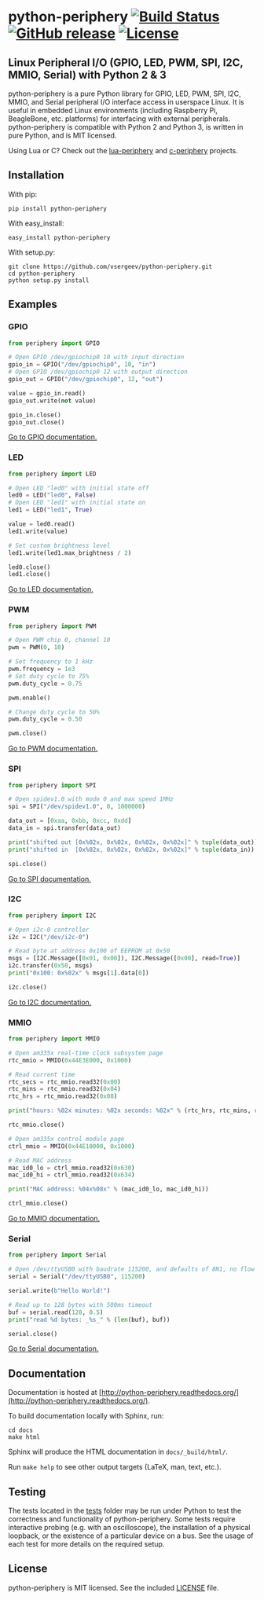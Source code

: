 # python-periphery [![Build Status](https://travis-ci.org/vsergeev/python-periphery.svg?branch=master)](https://travis-ci.org/vsergeev/python-periphery) [![GitHub release](https://img.shields.io/github/release/vsergeev/python-periphery.svg?maxAge=7200)](https://github.com/vsergeev/python-periphery) [![License](https://img.shields.io/badge/license-MIT-blue.svg)](https://github.com/vsergeev/python-periphery/blob/master/LICENSE)

## Linux Peripheral I/O (GPIO, LED, PWM, SPI, I2C, MMIO, Serial) with Python 2 & 3

python-periphery is a pure Python library for GPIO, LED, PWM, SPI, I2C, MMIO, and Serial peripheral I/O interface access in userspace Linux. It is useful in embedded Linux environments (including Raspberry Pi, BeagleBone, etc. platforms) for interfacing with external peripherals. python-periphery is compatible with Python 2 and Python 3, is written in pure Python, and is MIT licensed.

Using Lua or C? Check out the [lua-periphery](https://github.com/vsergeev/lua-periphery) and [c-periphery](https://github.com/vsergeev/c-periphery) projects.

## Installation

With pip:
``` text
pip install python-periphery
```

With easy_install:
``` text
easy_install python-periphery
```

With setup.py:
``` text
git clone https://github.com/vsergeev/python-periphery.git
cd python-periphery
python setup.py install
```

## Examples

### GPIO

``` python
from periphery import GPIO

# Open GPIO /dev/gpiochip0 10 with input direction
gpio_in = GPIO("/dev/gpiochip0", 10, "in")
# Open GPIO /dev/gpiochip0 12 with output direction
gpio_out = GPIO("/dev/gpiochip0", 12, "out")

value = gpio_in.read()
gpio_out.write(not value)

gpio_in.close()
gpio_out.close()
```

[Go to GPIO documentation.](http://python-periphery.readthedocs.org/en/latest/gpio.html)

### LED

``` python
from periphery import LED

# Open LED "led0" with initial state off
led0 = LED("led0", False)
# Open LED "led1" with initial state on
led1 = LED("led1", True)

value = led0.read()
led1.write(value)

# Set custom brightness level
led1.write(led1.max_brightness / 2)

led0.close()
led1.close()
```

[Go to LED documentation.](http://python-periphery.readthedocs.org/en/latest/led.html)

### PWM

``` python
from periphery import PWM

# Open PWM chip 0, channel 10
pwm = PWM(0, 10)

# Set frequency to 1 kHz
pwm.frequency = 1e3
# Set duty cycle to 75%
pwm.duty_cycle = 0.75

pwm.enable()

# Change duty cycle to 50%
pwm.duty_cycle = 0.50

pwm.close()
```

[Go to PWM documentation.](http://python-periphery.readthedocs.org/en/latest/pwm.html)

### SPI

``` python
from periphery import SPI

# Open spidev1.0 with mode 0 and max speed 1MHz
spi = SPI("/dev/spidev1.0", 0, 1000000)

data_out = [0xaa, 0xbb, 0xcc, 0xdd]
data_in = spi.transfer(data_out)

print("shifted out [0x%02x, 0x%02x, 0x%02x, 0x%02x]" % tuple(data_out))
print("shifted in  [0x%02x, 0x%02x, 0x%02x, 0x%02x]" % tuple(data_in))

spi.close()
```

[Go to SPI documentation.](http://python-periphery.readthedocs.org/en/latest/spi.html)

### I2C

``` python
from periphery import I2C

# Open i2c-0 controller
i2c = I2C("/dev/i2c-0")

# Read byte at address 0x100 of EEPROM at 0x50
msgs = [I2C.Message([0x01, 0x00]), I2C.Message([0x00], read=True)]
i2c.transfer(0x50, msgs)
print("0x100: 0x%02x" % msgs[1].data[0])

i2c.close()
```

[Go to I2C documentation.](http://python-periphery.readthedocs.org/en/latest/i2c.html)

### MMIO

``` python
from periphery import MMIO

# Open am335x real-time clock subsystem page
rtc_mmio = MMIO(0x44E3E000, 0x1000)

# Read current time
rtc_secs = rtc_mmio.read32(0x00)
rtc_mins = rtc_mmio.read32(0x04)
rtc_hrs = rtc_mmio.read32(0x08)

print("hours: %02x minutes: %02x seconds: %02x" % (rtc_hrs, rtc_mins, rtc_secs))

rtc_mmio.close()

# Open am335x control module page
ctrl_mmio = MMIO(0x44E10000, 0x1000)

# Read MAC address
mac_id0_lo = ctrl_mmio.read32(0x630)
mac_id0_hi = ctrl_mmio.read32(0x634)

print("MAC address: %04x%08x" % (mac_id0_lo, mac_id0_hi))

ctrl_mmio.close()
```

[Go to MMIO documentation.](http://python-periphery.readthedocs.org/en/latest/mmio.html)

### Serial

``` python
from periphery import Serial

# Open /dev/ttyUSB0 with baudrate 115200, and defaults of 8N1, no flow control
serial = Serial("/dev/ttyUSB0", 115200)

serial.write(b"Hello World!")

# Read up to 128 bytes with 500ms timeout
buf = serial.read(128, 0.5)
print("read %d bytes: _%s_" % (len(buf), buf))

serial.close()
```

[Go to Serial documentation.](http://python-periphery.readthedocs.org/en/latest/serial.html)

## Documentation

Documentation is hosted at [http://python-periphery.readthedocs.org/](http://python-periphery.readthedocs.org/).

To build documentation locally with Sphinx, run:

```
cd docs
make html
```

Sphinx will produce the HTML documentation in `docs/_build/html/`.

Run `make help` to see other output targets (LaTeX, man, text, etc.).

## Testing

The tests located in the [tests](tests/) folder may be run under Python to test the correctness and functionality of python-periphery. Some tests require interactive probing (e.g. with an oscilloscope), the installation of a physical loopback, or the existence of a particular device on a bus. See the usage of each test for more details on the required setup.

## License

python-periphery is MIT licensed. See the included [LICENSE](LICENSE) file.

